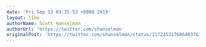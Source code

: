 ```yaml
---
date: 'Fri Sep 13 03:35:53 +0000 2019'
layout: like
authorName: Scott Hanselman
authorUrl: 'https://twitter.com/shanselman'
originalPost: 'https://twitter.com/shanselman/status/1172353176864837632'
---
```

